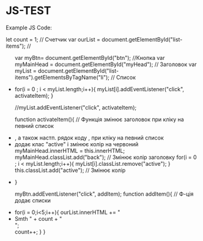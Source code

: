 # JS-TEST

Example JS Code:

let count = 1; // Счетчик
var ourList = document.getElementById("list-items"); // <ul>
var myBtn= document.getElementById("btn");  //Кнопка
var myMainHead = document.getElementById("myHead"); // Заголовок
var myList = document.getElementById("list-items").getElementsByTagName("li"); // Список <li>

 for(i = 0 ; i < myList.length;i++){
     myList[i].addEventListener("click", activateItem);
}

//myList.addEventListener("click", activateItem);

function activateItem(){  // Функція змінює заголовок при кліку на певний список <li>, а також настп. рядок коду , при кліку на певний список <li> додає клас "active" і змінює колір на червоний 
    myMainHead.innerHTML = this.innerHTML;
    myMainHead.classList.add("back"); // Змінює колір заголовку
    for(i = 0 ; i < myList.length;i++){
        myList[i].classList.remove("active");
    }
    this.classList.add("active"); // Змінює колір <li>
    
}

myBtn.addEventListener("click", addItem);
function addItem(){ // Ф-ція додає списки <li>
    for(i = 0;i<5;i++){
        ourList.innerHTML += "<li> Smth " + count +  "</li>";    
        count++; 
    }
}
